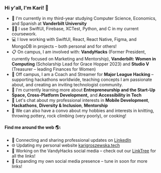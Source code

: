 ### Hi y'all, I'm Kari! 👋

- 🏫 I'm currently in my third-year studying Computer Science, Economics, and Spanish at **Vanderbilt University**
- 👩‍🏫 I use SwiftUI, Firebase, XCTest, Python, and C in my current coursework.
- 💻 I love working with SwiftUI, React, React Native, Figma, and MongoDB in projects – both personal and for others!
- 📋 On campus, I am involved with: **VandyHacks** (Former President, currently focused on Marketing and Mentorship), **Vanderbilt: Women in Computing** (Scholarship Lead for Grace Hopper 2023) and **Studio V** (Treasurer – leading Finances for Women)
- 🛫 Off campus, I am a Coach and Streamer for **Major League Hacking** – supporting hackathons worldwide, teaching concepts I am passionate about, and creating an inviting technologist community. 
- 🌱 I'm currently learning more about **Entrepreneurship and the Start-Up Space, Cross-Platform Development,** and **Accessibility in Tech**
- 💬 Let's chat about my professional interests in **Mobile Development**, **Hackathons**, **Diversity & Inclusion**, **Mentorship**
- 💖 We can also have a convo about my hobbies and interests in knitting, throwing pottery, rock climbing (very poorly), or cooking!

#### Find me around the web 🌎:
- 💼 Connecting and sharing professional updates on <a href="https://www.linkedin.com/in/karolina-groszewska/">LinkedIn</a>
- 🌐 Updating my personal website <a href="https://karigroszewska.tech">karigroszewska.tech</a>
- 📱 Working on the VandyHacks social media – check out our <a href="https://linktr.ee/vandyhacks">LinkTree</a> for all the links!
- 🚀 Expanding my own social media presence – tune in soon for more links! 
